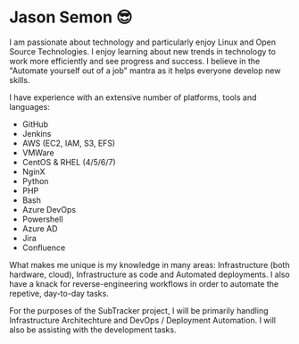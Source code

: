 # Jason Semon 😎

I am passionate about technology and particularly enjoy Linux and Open Source Technologies. I enjoy learning about new trends in technology to work more efficiently and see progress and success. I believe in the "Automate yourself out of a job" mantra as it helps everyone develop new skills.

I have experience with an extensive number of platforms, tools and languages:
* GitHub
* Jenkins
* AWS (EC2, IAM, S3, EFS)
* VMWare
* CentOS & RHEL (4/5/6/7)
* NginX
* Python
* PHP
* Bash
* Azure DevOps
* Powershell
* Azure AD
* Jira
* Confluence

What makes me unique is my knowledge in many areas: Infrastructure (both hardware, cloud), Infrastructure as code and Automated deployments. I also have a knack for reverse-engineering workflows in order to automate the repetive, day-to-day tasks.

For the purposes of the SubTracker project, I will be primarily handling Infrastructure Architechture and DevOps / Deployment Automation. I will also be assisting with the development tasks.
